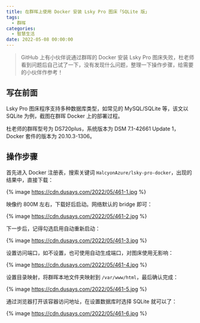 ```yaml
---
title: 在群晖上使用 Docker 安装 Lsky Pro 图床「SQLite 版」
tags:
  - 群晖
categories:
  - 智慧生活
date: 2022-05-08 00:00:00
---
```


> GitHub 上有小伙伴说通过群晖的 Docker 安装 Lsky Pro 图床失败，杜老师看到问题后自己试了一下，没有发现什么问题，整理一下操作步骤，给需要的小伙伴作参考！

<!-- more -->

## 写在前面

Lsky Pro 图床程序支持多种数据库类型，如常见的 MySQL/SQLite 等，该文以 SQLite 为例，截图在群晖 Docker 上的部署过程。

杜老师的群晖型号为 DS720plus，系统版本为 DSM 7.1-42661 Update 1，Docker 套件的版本为 20.10.3-1306。

## 操作步骤

首先进入 Docker 注册表，搜索关键词 `HalcyonAzure/lsky-pro-docker`，出现的结果中，直接下载：

{% image https://cdn.dusays.com/2022/05/461-1.jpg %}

映像约 800M 左右，下载好后启动。网络默认的 bridge 即可：

{% image https://cdn.dusays.com/2022/05/461-2.jpg %}

下一步后，记得勾选启用自动重新启动：

{% image https://cdn.dusays.com/2022/05/461-3.jpg %}

设置访问端口，如不设置，也可使用自动生成端口，对图床使用无影响：

{% image https://cdn.dusays.com/2022/05/461-4.jpg %}

设置目录映射，将群晖本地文件夹映射到 `/var/www/html`，最后确认完成：

{% image https://cdn.dusays.com/2022/05/461-5.jpg %}

通过浏览器打开该容器访问地址，在设置数据库时选择 SQLite 就可以了：

{% image https://cdn.dusays.com/2022/05/461-6.jpg %}
